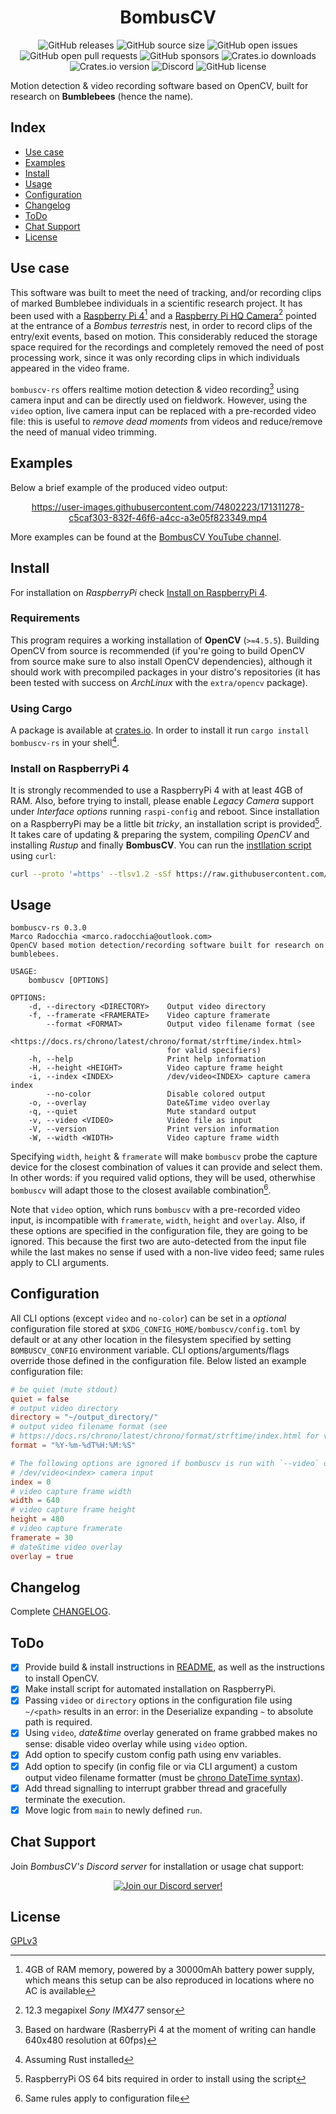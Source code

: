 <div align="center">
  <h1 align="center">BombusCV</h1>

  ![GitHub releases](https://img.shields.io/github/downloads/marcoradocchia/bombuscv-rs/total?color=%23a9b665&logo=github)
  ![GitHub source size](https://img.shields.io/github/languages/code-size/marcoradocchia/bombuscv-rs?color=ea6962&logo=github)
  ![GitHub open issues](https://img.shields.io/github/issues-raw/marcoradocchia/bombuscv-rs?color=%23d8a657&logo=github)
  ![GitHub open pull requests](https://img.shields.io/github/issues-pr-raw/marcoradocchia/bombuscv-rs?color=%2389b482&logo=github)
  ![GitHub sponsors](https://img.shields.io/github/sponsors/marcoradocchia?color=%23d3869b&logo=github)
  ![Crates.io downloads](https://img.shields.io/crates/d/bombuscv-rs?label=crates.io%20downloads&logo=rust)
  ![Crates.io version](https://img.shields.io/crates/v/bombuscv-rs?logo=rust&color=%23d8a657)
  ![Discord](https://img.shields.io/discord/985154521946816595?label=chat%20support&logo=discord&logoColor=%23ffff&color=%2389b482)
  ![GitHub license](https://img.shields.io/github/license/marcoradocchia/bombuscv-rs?color=%23e78a4e)
</div>

Motion detection & video recording software based on OpenCV, built for research
on **Bumblebees** (hence the name).

## Index

- [Use case](#use-case)
- [Examples](#examples)
- [Install](#install)
- [Usage](#usage)
- [Configuration](#configuration)
- [Changelog](#changelog)
- [ToDo](#todo)
- [Chat Support](#chat-support)
- [License](#license)

## Use case

This software was built to meet the need of tracking, and/or recording clips of
marked Bumblebee individuals in a scientific research project. It has been used
with a
[Raspberry Pi 4](https://www.raspberrypi.com/products/raspberry-pi-4-model-b/)[^1]
and a
[Raspberry Pi HQ Camera](https://www.raspberrypi.com/products/raspberry-pi-high-quality-camera/)[^2]
pointed at the entrance of a _Bombus terrestris_ nest, in order to record clips
of the entry/exit events, based on motion. This considerably reduced the
storage space required for the recordings and completely removed the need of
post processing work, since it was only recording clips in which individuals
appeared in the video frame.

`bombuscv-rs` offers realtime motion detection & video recording[^3] using
camera input and can be directly used on fieldwork. However, using the `video`
option, live camera input can be replaced with a pre-recorded video file: this
is useful to _remove dead moments_ from videos and reduce/remove the need of
manual video trimming.

[^1]: 4GB of RAM memory, powered by a 30000mAh battery power supply, which
  means this setup can be also reproduced in locations where no AC is available
[^2]: 12.3 megapixel _Sony IMX477_ sensor
[^3]: Based on hardware (RasberryPi 4 at the moment of writing can handle
  640x480 resolution at 60fps)

## Examples

Below a brief example of the produced video output:

<div align="center">

https://user-images.githubusercontent.com/74802223/171311278-c5caf303-832f-46f6-a4cc-a3e05f823349.mp4

</div>

More examples can be found at the [BombusCV YouTube
channel](https://www.youtube.com/channel/UCkSjz-EAjhEvtUcY-ruYkrA).

## Install

For installation on *RaspberryPi* check [Install on RaspberryPi
4](#install-on-raspberrypi-4).

### Requirements

This program requires a working installation of **OpenCV** (`>=4.5.5`).
Building OpenCV from source is recommended (if you're going to build OpenCV
from source make sure to also install OpenCV dependencies), although it should
work with precompiled packages in your distro's repositories (it has been
tested with success on *ArchLinux* with the `extra/opencv` package).

### Using Cargo

A package is available at [crates.io](https://crates.io/crates/bombuscv-rs). In
order to install it run `cargo install bombuscv-rs` in your shell[^4].

[^4]: Assuming Rust installed

### Install on RaspberryPi 4

It is strongly recommended to use a RaspberryPi 4 with at least 4GB of RAM.
Also, before trying to install, please enable *Legacy Camera* support under
*Interface options*  running `raspi-config` and reboot. Since installation on a
RaspberryPi may be a little bit *tricky*, an installation script is
provided[^5]. It takes care of updating & preparing the system, compiling
*OpenCV* and installing *Rustup* and finally **BombusCV**. You can run the
[instllation script](bombuscv-raspi.sh) using `curl`:
```sh
curl --proto '=https' --tlsv1.2 -sSf https://raw.githubusercontent.com/marcoradocchia/bombuscv-rs/master/bombuscv-raspi.sh | sh
```

[^5]: RaspberryPi OS 64 bits required in order to install using the script

## Usage

```
bombuscv-rs 0.3.0
Marco Radocchia <marco.radocchia@outlook.com>
OpenCV based motion detection/recording software built for research on bumblebees.

USAGE:
    bombuscv [OPTIONS]

OPTIONS:
    -d, --directory <DIRECTORY>    Output video directory
    -f, --framerate <FRAMERATE>    Video capture framerate
        --format <FORMAT>          Output video filename format (see
                                   <https://docs.rs/chrono/latest/chrono/format/strftime/index.html>
                                   for valid specifiers)
    -h, --help                     Print help information
    -H, --height <HEIGHT>          Video capture frame height
    -i, --index <INDEX>            /dev/video<INDEX> capture camera index
        --no-color                 Disable colored output
    -o, --overlay                  Date&Time video overlay
    -q, --quiet                    Mute standard output
    -v, --video <VIDEO>            Video file as input
    -V, --version                  Print version information
    -W, --width <WIDTH>            Video capture frame width
```

Specifying `width`, `height` & `framerate` will make `bombuscv` probe the
capture device for the closest combination of values it can provide and select
them. In other words: if you required valid options, they will be used,
otherwhise `bombuscv` will adapt those to the closest available combination[^6].

Note that `video` option, which runs `bombuscv` with a pre-recorded video
input, is incompatible with `framerate`, `width`, `height` and `overlay`. Also,
if these options are specified in the configuration file, they are going to be
ignored. This because the first two are auto-detected from the input file while
the last makes no sense if used with a non-live video feed; same rules apply to
CLI arguments.

[^6]: Same rules apply to configuration file

## Configuration

All CLI options (except `video` and `no-color`) can be set in a *optional* configuration file
stored at `$XDG_CONFIG_HOME/bombuscv/config.toml` by default or at any other
location in the filesystem specified by setting `BOMBUSCV_CONFIG` environment
variable. CLI options/arguments/flags override those defined in the
configuration file. Below listed an example configuration file:
```toml
# be quiet (mute stdout)
quiet = false
# output video directory
directory = "~/output_directory/"
# output video filename format (see
# https://docs.rs/chrono/latest/chrono/format/strftime/index.html for valid specifiers)
format = "%Y-%m-%dT%H:%M:%S"

# The following options are ignored if bombuscv is run with `--video` option
# /dev/video<index> camera input
index = 0
# video capture frame width
width = 640
# video capture frame height
height = 480
# video capture framerate
framerate = 30
# date&time video overlay
overlay = true
```

## Changelog

Complete [CHANGELOG](CHANGELOG.md).

## ToDo

- [x] Provide build & install instructions in [README](README.md), as well as
  the instructions to install OpenCV.
- [x] Make install script for automated installation on RaspberryPi.
- [x] Passing `video` or `directory` options in the configuration file using
  `~/<path>` results in an error: in the Deserialize expanding `~` to
  absolute path is required.
- [x] Using `video`, _date&time_ overlay generated on frame grabbed makes no
  sense: disable video overlay while using `video` option.
- [x] Add option to specify custom config path using env variables.
- [x] Add option to specify (in config file or via CLI argument) a custom
  output video filename formatter (must be [chrono DateTime
  syntax](https://docs.rs/chrono/latest/chrono/format/strftime/index.html)).
- [x] Add thread signalling to interrupt grabber thread and gracefully
  terminate the execution.
- [x] Move logic from `main` to newly defined `run`.

## Chat Support

Join *BombusCV's Discord server* for installation or usage chat support:

<div align="center">

[![Join our Discord server!](https://invidget.switchblade.xyz/srNGQEs2QA?language=en)](http://discord.gg/srNGQEs2QA)

</div>

## License

[GPLv3](LICENSE)
